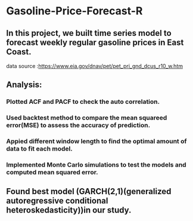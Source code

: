 # Gasoline-Price-Forecast-R

## In this project, we built time series model to forecast weekly regular gasoline prices in East Coast.
data source :https://www.eia.gov/dnav/pet/pet_pri_gnd_dcus_r10_w.htm

## Analysis:
###  Plotted ACF and PACF to check the auto correlation.
### Used backtest method to compare the mean squareed error(MSE) to assess the accuracy of prediction.
### Appied different window length to find the optimal amount of data to fit each model.
### Implemented Monte Carlo simulations to test the models and computed mean squared error.
##  Found best model (GARCH(2,1)(generalized autoregressive conditional heteroskedasticity))in our study.
